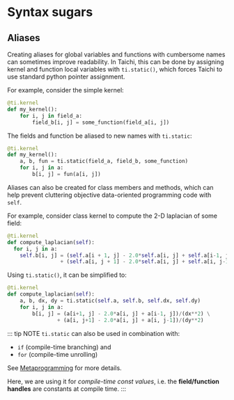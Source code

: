 # Syntax sugars

## Aliases

Creating aliases for global variables and functions with cumbersome
names can sometimes improve readability. In Taichi, this can be done by
assigning kernel and function local variables with `ti.static()`, which
forces Taichi to use standard python pointer assignment.

For example, consider the simple kernel:

```python
@ti.kernel
def my_kernel():
    for i, j in field_a:
        field_b[i, j] = some_function(field_a[i, j])
```

The fields and function be aliased to new names with `ti.static`:

```python {3}
@ti.kernel
def my_kernel():
    a, b, fun = ti.static(field_a, field_b, some_function)
    for i, j in a:
        b[i, j] = fun(a[i, j])
```

Aliases can also be created for class members and methods, which can
help prevent cluttering objective data-oriented programming code with
`self`.

For example, consider class kernel to compute the 2-D laplacian of some field:

```python
@ti.kernel
def compute_laplacian(self):
  for i, j in a:
    self.b[i, j] = (self.a[i + 1, j] - 2.0*self.a[i, j] + self.a[i-1, j])/(self.dx**2) \
                 + (self.a[i, j + 1] - 2.0*self.a[i, j] + self.a[i, j-1])/(self.dy**2)
```

Using `ti.static()`, it can be simplified to:

```python {3-6}
@ti.kernel
def compute_laplacian(self):
    a, b, dx, dy = ti.static(self.a, self.b, self.dx, self.dy)
    for i, j in a:
        b[i, j] = (a[i+1, j] - 2.0*a[i, j] + a[i-1, j])/(dx**2) \
                + (a[i, j+1] - 2.0*a[i, j] + a[i, j-1])/(dy**2)
```

::: tip NOTE
`ti.static` can also be used in combination with:
- `if` (compile-time
branching) and
- `for` (compile-time unrolling)

See [Metaprogramming](./meta.md) for more details.

Here, we are using it for *compile-time const values*, i.e. the
**field/function handles** are constants at compile time.
:::
